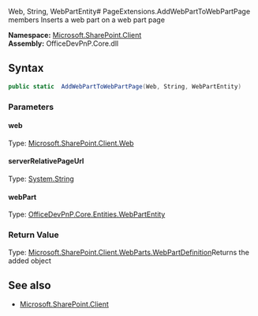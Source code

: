 Web, String, WebPartEntity# PageExtensions.AddWebPartToWebPartPage members
Inserts a web part on a web part page  

**Namespace:** [Microsoft.SharePoint.Client](Microsoft.SharePoint.Client.md)  
**Assembly:** OfficeDevPnP.Core.dll  
## Syntax
```C#
public static  AddWebPartToWebPartPage(Web, String, WebPartEntity)
```
### Parameters
#### web
Type: [Microsoft.SharePoint.Client.Web](Microsoft.SharePoint.Client.Web.md) 
#### 
#### serverRelativePageUrl
Type: [System.String](System.String.md) 
#### 
#### webPart
Type: [OfficeDevPnP.Core.Entities.WebPartEntity](OfficeDevPnP.Core.Entities.WebPartEntity.md) 
#### 
### Return Value
Type: [Microsoft.SharePoint.Client.WebParts.WebPartDefinition](Microsoft.SharePoint.Client.WebParts.WebPartDefinition.md)Returns the added  object
## See also
- [Microsoft.SharePoint.Client](Microsoft.SharePoint.Client.md)
